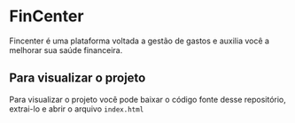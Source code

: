 # FinCenter

Fincenter é uma plataforma voltada a gestão de gastos e auxilia você a melhorar sua saúde financeira.

## Para visualizar o projeto

Para visualizar o projeto você pode baixar o código fonte desse repositório, extrai-lo e abrir o arquivo `index.html`
